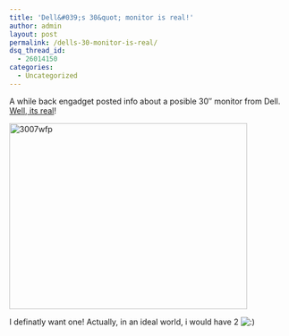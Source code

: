 ```yaml
---
title: 'Dell&#039;s 30&quot; monitor is real!'
author: admin
layout: post
permalink: /dells-30-monitor-is-real/
dsq_thread_id:
  - 26014150
categories:
  - Uncategorized
---
```

A while back engadget posted info about a posible 30&#8243; monitor from Dell. [Well, its real][1]!

<img height=333 alt=3007wfp src="http://tiernan.cachefly.net/3007wfp.jpg" width=425 border=0 />

I definatly want one! Actually, in an ideal world, i would have 2&nbsp;<img src="http://blog.lotas-smartman.net/wp-includes/images/smilies/icon_smile.gif" alt=":)" class="wp-smiley" />

 [1]: http://www.engadget.com/2005/12/21/the-dell-3007wfp-to-drop-jan-5th/
